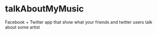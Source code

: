 talkAboutMyMusic
================

Facebook + Twitter app that show what your friends and twitter users talk about some artist
